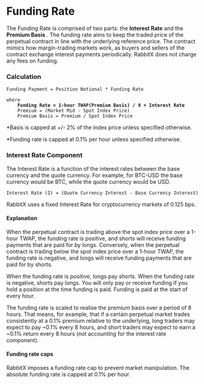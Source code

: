 # Funding Rate

The Funding Rate is comprised of two parts: the **Interest Rate** and the **Premium Basis** . The funding rate aims to keep the traded price of the perpetual contract in line with the underlying reference price. The contract mimics how margin-trading markets work, as buyers and sellers of the contract exchange interest payments periodically. RabbitX does not charge any fees on funding.&#x20;

### Calculation

<pre><code>Funding Payment = Position Notional * Funding Rate 

where
<strong>    Funding Rate = 1-hour TWAP(Premium Basis) / 8 + Interest Rate
</strong>    Premium = (Market Mid - Spot Index Price) 
    Premium Basis = Premium / Spot Index Price
</code></pre>

\*Basis is capped at +/- 2% of the index price unless specified otherwise.

\*Funding rate is capped at 0.1% per hour unless specified otherwise.

### Interest Rate Component

The Interest Rate is a function of the interest rates between the base currency and the quote currency. For example, for BTC-USD the base currency would be BTC, while the quote currency would be USD.&#x20;

```
Interest Rate (I) = (Quote Currency Interest - Base Currency Interest)
```

RabbitX uses a fixed Interest Rate for cryptocurrency markets of 0.125 bps.

#### Explanation

When the perpetual contract is trading above the spot index price over a 1-hour TWAP, the funding rate is positive, and shorts will receive funding payments that are paid for by longs. Conversely, when the perpetual contract is trading below the spot index price over a 1-hour TWAP, the funding rate is negative, and longs will receive funding payments that are paid for by shorts.&#x20;

When the funding rate is positive, longs pay shorts. When the funding rate is negative, shorts pay longs. You will only pay or receive funding if you hold a position at the time funding is paid. Funding is paid at the start of every hour.

The funding rate is scaled to realise the premium basis over a period of 8 hours. That means, for example, that if a certain perpetual market trades consistently at a 0.1% premium relative to the underlying, long traders may expect to pay \~0.1% every 8 hours, and short traders may expect to earn a \~0.1% return every 8 hours (not accounting for the interest rate component).

#### Funding rate caps

RabbitX imposes a funding rate cap to prevent market manipulation. The absolute funding rate is capped at 0.1% per hour.
